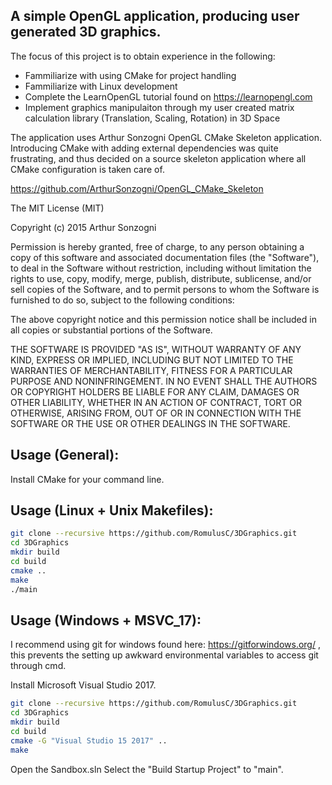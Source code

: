 ## A simple OpenGL application, producing user generated 3D graphics.

The focus of this project is to obtain experience in the following:
* Fammiliarize with using CMake for project handling
* Fammiliarize with Linux development
* Complete the LearnOpenGL tutorial found on https://learnopengl.com
* Implement graphics manipulaiton through my user created matrix calculation library (Translation, Scaling, Rotation) in 3D Space


The application uses Arthur Sonzogni OpenGL CMake Skeleton application. Introducing CMake with adding external dependencies was quite frustrating, and thus decided on a source skeleton application where all CMake configuration is taken care of. 

https://github.com/ArthurSonzogni/OpenGL_CMake_Skeleton

The MIT License (MIT)


Copyright (c) 2015 Arthur Sonzogni


Permission is hereby granted, free of charge, to any person obtaining a copy
of this software and associated documentation files (the "Software"), to deal
in the Software without restriction, including without limitation the rights
to use, copy, modify, merge, publish, distribute, sublicense, and/or sell
copies of the Software, and to permit persons to whom the Software is
furnished to do so, subject to the following conditions:

The above copyright notice and this permission notice shall be included in all
copies or substantial portions of the Software.

THE SOFTWARE IS PROVIDED "AS IS", WITHOUT WARRANTY OF ANY KIND, EXPRESS OR
IMPLIED, INCLUDING BUT NOT LIMITED TO THE WARRANTIES OF MERCHANTABILITY,
FITNESS FOR A PARTICULAR PURPOSE AND NONINFRINGEMENT. IN NO EVENT SHALL THE
AUTHORS OR COPYRIGHT HOLDERS BE LIABLE FOR ANY CLAIM, DAMAGES OR OTHER
LIABILITY, WHETHER IN AN ACTION OF CONTRACT, TORT OR OTHERWISE, ARISING FROM,
OUT OF OR IN CONNECTION WITH THE SOFTWARE OR THE USE OR OTHER DEALINGS IN THE
SOFTWARE.


## Usage (General):
Install CMake for your command line. 

## Usage (Linux + Unix Makefiles):

```bash
git clone --recursive https://github.com/RomulusC/3DGraphics.git
cd 3DGraphics
mkdir build
cd build
cmake ..
make
./main
```

## Usage (Windows + MSVC_17):
I recommend using git for windows found here: https://gitforwindows.org/ ,
this prevents the setting up awkward environmental variables to access git through cmd.

Install Microsoft Visual Studio 2017.
 
```bash
git clone --recursive https://github.com/RomulusC/3DGraphics.git
cd 3DGraphics
mkdir build
cd build
cmake -G "Visual Studio 15 2017" ..
make
```
Open the Sandbox.sln
Select the "Build Startup Project" to "main". 




